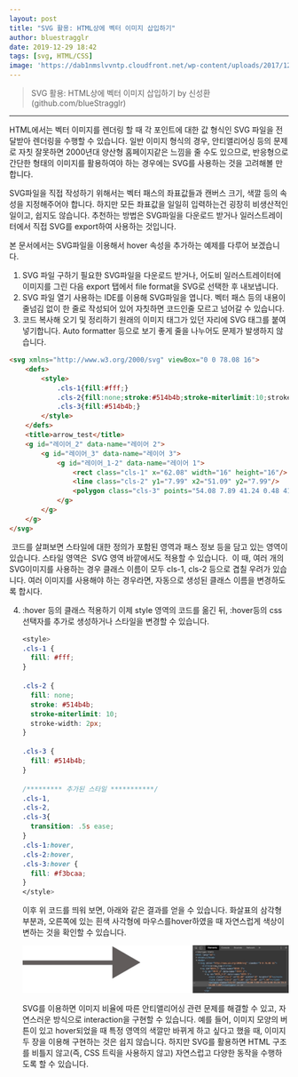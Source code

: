 ```yaml
---
layout: post
title: "SVG 활용: HTML상에 벡터 이미지 삽입하기"
author: bluestragglr
date: 2019-12-29 18:42
tags: [svg, HTML/CSS]
image: 'https://dab1nmslvvntp.cloudfront.net/wp-content/uploads/2017/12/1498798784svg101.svg'
---
```



> SVG 활용: HTML상에 벡터 이미지 삽입하기 by 신성환(github.com/blueStragglr)

---



HTML에서는 벡터 이미지를 렌더링 할 때 각 포인트에 대한 값 형식인 SVG 파일을 전달받아 렌더링을 수행할 수 있습니다. 일반 이미지 형식의 경우, 안티앨리어싱 등의 문제로 자칫 잘못하면 2000년대 양산형 홈페이지같은 느낌을 줄 수도 있으므로, 반응형으로 간단한 형태의 이미지를 활용하여야 하는 경우에는 SVG를 사용하는 것을 고려해볼 만 합니다. 

SVG파일을 직접 작성하기 위해서는 벡터 패스의 좌표값들과 캔버스 크기, 색깔 등의 속성을 지정해주어야 합니다. 하지만 모든 좌표값을 일일히 입력하는건 굉장히 비생산적인 일이고, 쉽지도 않습니다. 추천하는 방법은 SVG파일을 다운로드 받거나 일러스트레이터에서 직접 SVG를 export하여 사용하는 것입니다.  

본 문서에서는 SVG파일을 이용해서 hover 속성을 추가하는 예제를 다루어 보겠습니다. 

1. SVG 파일 구하기
   필요한 SVG파일을 다운로드 받거나, 어도비 일러스트레이터에 이미지를 그린 다음 export 탭에서 file format을 SVG로 선택한 후 내보냅니다. 
2. SVG 파일 열기
   사용하는 IDE를 이용해 SVG파일을 엽니다. 벡터 패스 등의 내용이 줄넘김 없이 한 줄로 작성되어 있어 자칫하면 코드인줄 모르고 넘어갈 수 있습니다. 
3. 코드 복사해 오기 및 정리하기
   원래의 이미지 태그가 있던 자리에 SVG 태그를 붙여넣기합니다. Auto formatter 등으로 보기 좋게 줄을 나누어도 문제가 발생하지 않습니다. 

```html
<svg xmlns="http://www.w3.org/2000/svg" viewBox="0 0 78.08 16">
    <defs>
        <style>
            .cls-1{fill:#fff;}
            .cls-2{fill:none;stroke:#514b4b;stroke-miterlimit:10;stroke-width:2px;}
            .cls-3{fill:#514b4b;}
        </style>
    </defs>
    <title>arrow_test</title>
    <g id="레이어_2" data-name="레이어 2">
        <g id="레이어_3" data-name="레이어 3">
            <g id="레이어_1-2" data-name="레이어 1">
                <rect class="cls-1" x="62.08" width="16" height="16"/>
                <line class="cls-2" y1="7.99" x2="51.09" y2="7.99"/>
                <polygon class="cls-3" points="54.08 7.89 41.24 0.48 41.24 15.3 54.08 7.89"/>
            </g>
        </g>
    </g>
</svg>
```

​	코드를 살펴보면 스타일에 대한 정의가 포함된 <defs> 영역과 패스 정보 등을 담고 있는 <g> 영역이 있습니다. 스타일 영역은
​	SVG 영역 바깥에서도 적용할 수 있습니다. 
​	이 때, 여러 개의 SVG이미지를 사용하는 경우 클래스 이름이 모두 cls-1, cls-2 등으로 겹칠 우려가 있습니다. 여러 이미지를 사용 
​	해야 하는 경우라면, 자동으로 생성된 클래스 이름을 변경하도록 합시다.



4. :hover 등의 클래스 적용하기
   이제 style 영역의 코드를 옮긴 뒤, :hover등의 css 선택자를 추가로 생성하거나 스타일을 변경할 수 있습니다. 

   ```css
   <style>
   .cls-1 {
     fill: #fff;
   }
   
   .cls-2 {
     fill: none;
     stroke: #514b4b;
     stroke-miterlimit: 10;
     stroke-width: 2px;
   }
   
   .cls-3 {
     fill: #514b4b;
   }
   
   /********* 추가된 스타일 ***********/
   .cls-1,
   .cls-2,
   .cls-3{
     transition: .5s ease;
   }
   .cls-1:hover,
   .cls-2:hover,
   .cls-3:hover {
     fill: #f3bcaa;
   }
   </style>
   ```

   

   이후 위 코드를 띄워 보면, 아래와 같은 결과를 얻을 수 있습니다.  화살표의 삼각형 부분과, 오른쪽에 있는 흰색 사각형에 마우스를hover하였을 때 자연스럽게 색상이 변하는 것을 확인할 수 있습니다. 

   ![svg-hover](/assets/images/svg-hover.gif)

   

   SVG를 이용하면 이미지 비율에 따른 안티앨리어싱 관련 문제를 해결할 수 있고, 자연스러운 방식으로 interaction을 구현할 수 있습니다. 예를 들어, 이미지 모양의 버튼이 있고 hover되었을 때 특정 영역의 색깔만 바뀌게 하고 싶다고 했을 때, 이미지 두 장을 이용해 구현하는 것은 쉽지 않습니다. 하지만 SVG를 활용하면 HTML 구조를 비틀지 않고(즉, CSS 트릭을 사용하지 않고) 자연스럽고 다양한 동작을 수행하도록 할 수 있습니다.

